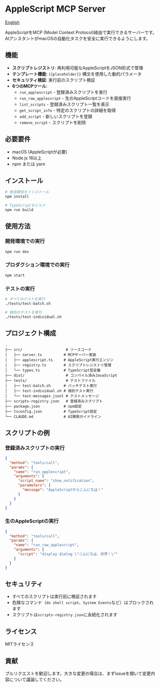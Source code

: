 # AppleScript MCP Server

[English](README.md)

AppleScriptをMCP (Model Context Protocol)経由で実行できるサーバーです。AIアシスタントがmacOSの自動化タスクを安全に実行できるようにします。

## 機能

- **スクリプトレジストリ**: 再利用可能なAppleScriptをJSON形式で管理
- **テンプレート機能**: `{{placeholder}}` 構文を使用した動的パラメータ
- **セキュリティ検証**: 実行前のスクリプト検証
- **6つのMCPツール**:
  - `run_applescript` - 登録済みスクリプトを実行
  - `run_raw_applescript` - 生のAppleScriptコードを直接実行
  - `list_scripts` - 登録済みスクリプト一覧を表示
  - `get_script_info` - 特定のスクリプトの詳細を取得
  - `add_script` - 新しいスクリプトを登録
  - `remove_script` - スクリプトを削除

## 必要要件

- macOS (AppleScriptが必要)
- Node.js 16以上
- npm または yarn

## インストール

```bash
# 依存関係をインストール
npm install

# TypeScriptをビルド
npm run build
```

## 使用方法

### 開発環境での実行

```bash
npm run dev
```

### プロダクション環境での実行

```bash
npm start
```

### テストの実行

```bash
# すべてのテストを実行
./tests/test-batch.sh

# 個別のテストを実行
./tests/test-individual.sh
```

## プロジェクト構成

```
.
├── src/                    # ソースコード
│   ├── server.ts          # MCPサーバー実装
│   ├── applescript.ts     # AppleScript実行エンジン
│   ├── registry.ts        # スクリプトレジストリ管理
│   └── types.ts           # TypeScript型定義
├── dist/                   # コンパイル済みJavaScript
├── tests/                  # テストファイル
│   ├── test-batch.sh      # バッチテスト実行
│   ├── test-individual.sh # 個別テスト実行
│   └── test-messages.jsonl # テストメッセージ
├── scripts-registry.json   # 登録済みスクリプト
├── package.json           # npm設定
├── tsconfig.json          # TypeScript設定
└── CLAUDE.md              # AI開発ガイドライン
```

## スクリプトの例

### 登録済みスクリプトの実行

```json
{
  "method": "tools/call",
  "params": {
    "name": "run_applescript",
    "arguments": {
      "script_name": "show_notification",
      "parameters": {
        "message": "AppleScriptからこんにちは！"
      }
    }
  }
}
```

### 生のAppleScriptの実行

```json
{
  "method": "tools/call",
  "params": {
    "name": "run_raw_applescript",
    "arguments": {
      "script": "display dialog \"こんにちは、世界！\""
    }
  }
}
```

## セキュリティ

- すべてのスクリプトは実行前に検証されます
- 危険なコマンド（`do shell script`、`System Events`など）はブロックされます
- スクリプトは`scripts-registry.json`に永続化されます

## ライセンス

MITライセンス

## 貢献

プルリクエストを歓迎します。大きな変更の場合は、まずissueを開いて変更内容について議論してください。